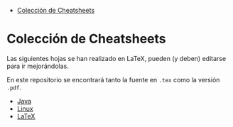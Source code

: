 - [Colección de Cheatsheets](#org48c2012)


<a id="org48c2012"></a>

# Colección de Cheatsheets

Las siguientes hojas se han realizado en LaTeX, pueden (y deben) editarse para ir mejorándolas.

En este repositorio se encontrará tanto la fuente en `.tex` como la versión `.pdf`.

-   [Java](./java/cheatheet-java.pdf)
-   [Linux](./linux/cheatsheet-linux.pdf)
-   [LaTeX](./latex/cheatsheet-latex.pdf)

